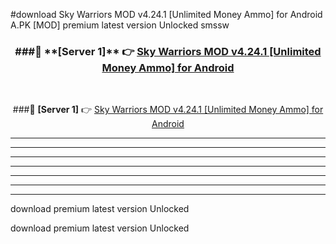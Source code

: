 #download Sky Warriors MOD v4.24.1 [Unlimited Money Ammo] for Android  A.PK [MOD] premium latest version Unlocked smssw 



<div align="center">
<h3>###🔹 **[Server 1]** 👉 <a href="https://download1apk.web.app/">Sky Warriors MOD v4.24.1 [Unlimited Money Ammo] for Android </a></h3><br>


###🔹 **[Server 1]** 👉 <a href="https://download1apk.web.app/">Sky Warriors MOD v4.24.1 [Unlimited Money Ammo] for Android </a></h3>
</div>



----------------------------------------------------------

----------------------------------------------------------

----------------------------------------------------------

----------------------------------------------------------

----------------------------------------------------------

----------------------------------------------------------

----------------------------------------------------------

download premium latest version Unlocked

download premium latest version Unlocked
